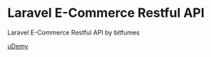 # Laravel E-Commerce Restful API

Laravel E-Commerce Restful API by bitfumes

[uDemy](https://www.udemy.com/laravel-e-commerce-restful-api/learn/v4/content)
